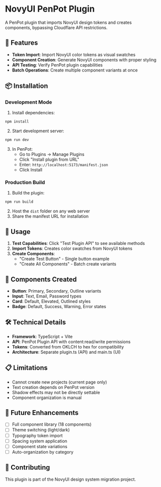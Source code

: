 # NovyUI PenPot Plugin

A PenPot plugin that imports NovyUI design tokens and creates components, bypassing Cloudflare API restrictions.

## 🚀 Features

- **Token Import**: Import NovyUI color tokens as visual swatches
- **Component Creation**: Generate NovyUI components with proper styling
- **API Testing**: Verify PenPot plugin capabilities
- **Batch Operations**: Create multiple component variants at once

## 📦 Installation

### Development Mode

1. Install dependencies:
```bash
npm install
```

2. Start development server:
```bash
npm run dev
```

3. In PenPot:
   - Go to Plugins → Manage Plugins
   - Click "Install plugin from URL"
   - Enter: `http://localhost:5173/manifest.json`
   - Click Install

### Production Build

1. Build the plugin:
```bash
npm run build
```

2. Host the `dist` folder on any web server
3. Share the manifest URL for installation

## 🔧 Usage

1. **Test Capabilities**: Click "Test Plugin API" to see available methods
2. **Import Tokens**: Creates color swatches from NovyUI tokens
3. **Create Components**: 
   - "Create Test Button" - Single button example
   - "Create All Components" - Batch create variants

## 🎨 Components Created

- **Button**: Primary, Secondary, Outline variants
- **Input**: Text, Email, Password types
- **Card**: Default, Elevated, Outlined styles
- **Badge**: Default, Success, Warning, Error states

## 🛠️ Technical Details

- **Framework**: TypeScript + Vite
- **API**: PenPot Plugin API with content:read/write permissions
- **Tokens**: Converted from OKLCH to hex for compatibility
- **Architecture**: Separate plugin.ts (API) and main.ts (UI)

## 📋 Limitations

- Cannot create new projects (current page only)
- Text creation depends on PenPot version
- Shadow effects may not be directly settable
- Component organization is manual

## 🚀 Future Enhancements

- [ ] Full component library (18 components)
- [ ] Theme switching (light/dark)
- [ ] Typography token import
- [ ] Spacing system application
- [ ] Component state variations
- [ ] Auto-organization by category

## 🤝 Contributing

This plugin is part of the NovyUI design system migration project.